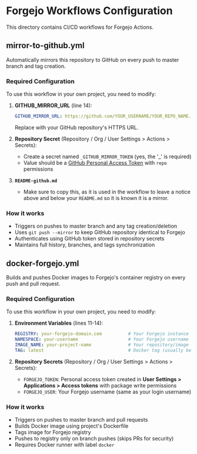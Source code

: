 # Forgejo Workflows Configuration

This directory contains CI/CD workflows for Forgejo Actions.

## mirror-to-github.yml

Automatically mirrors this repository to GitHub on every push to master branch and tag creation.

### Required Configuration

To use this workflow in your own project, you need to modify:

1. **GITHUB_MIRROR_URL** (line 14):
   ```yaml
   GITHUB_MIRROR_URL: https://github.com/YOUR_USERNAME/YOUR_REPO_NAME.git
   ```
   Replace with your GitHub repository's HTTPS URL.

2. **Repository Secret** (Repository / Org / User Settings > Actions > Secrets):
   - Create a secret named `_GITHUB_MIRROR_TOKEN` (yes, the '_' is required)
   - Value should be a [GitHub Personal Access Token](https://github.com/settings/tokens/new) with `repo` permissions

3. **`README-github.md`**
   - Make sure to copy this, as it is used in the workflow to leave a notice above and below your `README.md` so it is known it is a mirror.

### How it works

- Triggers on pushes to master branch and any tag creation/deletion
- Uses `git push --mirror` to keep GitHub repository identical to Forgejo
- Authenticates using GitHub token stored in repository secrets
- Maintains full history, branches, and tags synchronization

## docker-forgejo.yml

Builds and pushes Docker images to Forgejo's container registry on every push and pull request.

### Required Configuration

To use this workflow in your own project, you need to modify:

1. **Environment Variables** (lines 11-14):
   ```yaml
   REGISTRY: your-forgejo-domain.com          # Your Forgejo instance domain
   NAMESPACE: your-username                   # Your Forgejo username or organization
   IMAGE_NAME: your-project-name              # Your repository/image name
   TAG: latest                                # Docker tag (usually keep as 'latest')
   ```

2. **Repository Secrets** (Repository / Org / User Settings > Actions > Secrets):
   - `FORGEJO_TOKEN`: Personal access token created in **User Settings > Applications > Access tokens** with package write permissions
   - `FORGEJO_USER`: Your Forgejo username (same as your login username)

### How it works

- Triggers on pushes to master branch and pull requests
- Builds Docker image using project's Dockerfile
- Tags image for Forgejo registry
- Pushes to registry only on branch pushes (skips PRs for security)
- Requires Docker runner with label `docker`